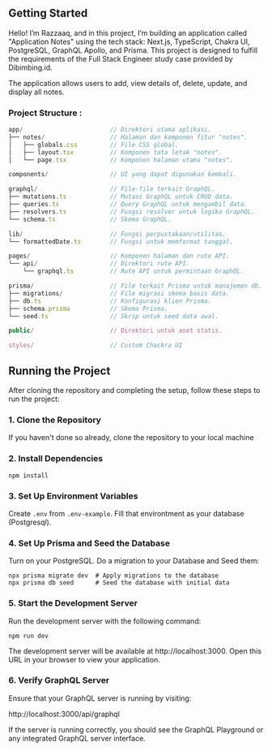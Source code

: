 ## Getting Started

Hello! I’m Razzaaq, and in this project, I’m building an application called "Application Notes" using the tech stack: Next.js, TypeScript, Chakra UI, PostgreSQL, GraphQL Apollo, and Prisma. This project is designed to fulfill the requirements of the Full Stack Engineer study case provided by Dibimbing.id.

The application allows users to add, view details of, delete, update, and display all notes.

### Project Structure :

```ts
app/                        // Direktori utama aplikasi.
├── notes/                  // Halaman dan komponen fitur "notes".
│   ├── globals.css         // File CSS global.
│   ├── layout.tsx          // Komponen tata letak "notes".
│   └── page.tsx            // Komponen halaman utama "notes".

components/                 // UI yang dapat digunakan kembali.

graphql/                    // File-file terkait GraphQL.
├── mutations.ts            // Mutasi GraphQL untuk CRUD data.
├── queries.ts              // Query GraphQL untuk mengambil data.
├── resolvers.ts            // Fungsi resolver untuk logika GraphQL.
└── schema.ts               // Skema GraphQL.

lib/                        // Fungsi perpustakaan/utilitas.
└── formattedDate.ts        // Fungsi untuk memformat tanggal.

pages/                      // Komponen halaman dan rute API.
└── api/                    // Direktori rute API.
    └── graphql.ts          // Rute API untuk permintaan GraphQL.

prisma/                     // File terkait Prisma untuk manajemen db.
├── migrations/             // File migrasi skema basis data.
├── db.ts                   // Konfigurasi klien Prisma.
├── schema.prisma           // Skema Prisma.
└── seed.ts                 // Skrip untuk seed data awal.

public/                     // Direktori untuk aset statis.

styles/                     // Custom Chackra UI

```

## Running the Project

After cloning the repository and completing the setup, follow these steps to run the project:

### 1. Clone the Repository

If you haven't done so already, clone the repository to your local machine

### 2. Install Dependencies

```
npm install
```

### 3. Set Up Environment Variables

Create `.env` from `.env-example`. Fill that environtment as your database (Postgresql).

### 4. Set Up Prisma and Seed the Database

Turn on your PostgreSQL. Do a migration to your Database and Seed them:

```
npx prisma migrate dev  # Apply migrations to the database
npx prisma db seed      # Seed the database with initial data
```

### 5. Start the Development Server

Run the development server with the following command:

```
npm run dev
```

The development server will be available at http://localhost:3000. Open this URL in your browser to view your application.

### 6. Verify GraphQL Server

Ensure that your GraphQL server is running by visiting:

http://localhost:3000/api/graphql

If the server is running correctly, you should see the GraphQL Playground or any integrated GraphQL server interface.
